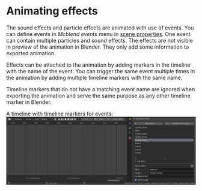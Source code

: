 # Animating effects

The sound effects and particle effects are animated with use of events.
You can define events in _Mcblend events_ menu in
[scene properties](../gui_changes/#scene-properties). One event can contain
multiple particles and sound effects. The effects are not visible in preview
of the animation in Blender. They only add some information to exported
animation.

Effects can be attached to the animation by adding markers in the timeline with
the name of the event. You can trigger the same event multiple
times in the animation by adding multiple timeline markers with the same name.


Timeline markers that do not have a matching event name are ignored when
exporting the animation and serve the same purpose as any other timeline marker
in Blender.

A timeline with timeline markers for events:
![](../img/effect_animation.png)
